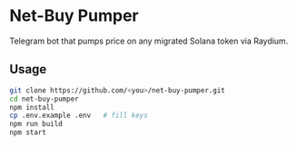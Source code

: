 # Net-Buy Pumper  
Telegram bot that pumps price on any migrated Solana token via Raydium.

## Usage
```bash
git clone https://github.com/<you>/net-buy-pumper.git
cd net-buy-pumper
npm install
cp .env.example .env   # fill keys
npm run build
npm start
